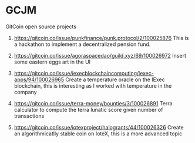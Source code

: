 # GCJM
GitCoin open source projects

1. https://gitcoin.co/issue/punkfinance/punk.protocol/2/100025876
This is a hackathon to implement a decentralized pension fund.

2. https://gitcoin.co/issue/agoraspacedao/guild.xyz/69/100026972
Insert some eastern eggs art in the UI

3. https://gitcoin.co/issue/iexecblockchaincomputing/iexec-apps/94/100026965
Create a temperature oracle on the IExec blockchain, this is interesting as I worked with temperature in the company

4. https://gitcoin.co/issue/terra-money/bounties/3/100026891
Terra calculator to compute the terra lunatic score given number of transactions

5. https://gitcoin.co/issue/iotexproject/halogrants/44/100026326
Create an algorithmicatlly stable coin on IoteX, this is a more advanced topic
